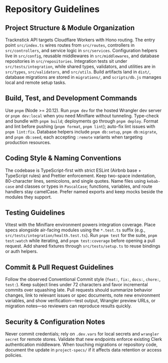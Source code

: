 # Repository Guidelines

## Project Structure & Module Organization
Tracknstick API targets Cloudflare Workers with Hono routing. The entry point `src/index.ts` wires routes from `src/routes`, controllers in `src/controllers`, and service logic in `src/services`. Configuration helpers live in `src/config`, reusable middlewares in `src/middlewares`, and database repositories in `src/repositories`. Integration tests sit under `src/tests/integration`, while shared types, validators, and utilities are in `src/types`, `src/validators`, and `src/utils`. Build artifacts land in `dist/`, database migrations are stored in `migrations/`, and `scripts/db.js` manages local and remote setup tasks.

## Build, Test, and Development Commands
Use `pnpm` (Node >= 20.12). Run `pnpm dev` for the hosted Wrangler dev server or `pnpm dev:local` when you need Miniflare without tunneling. Type-check and bundle with `pnpm build`; deployments go through `pnpm deploy`. Format and lint before pushing (`pnpm format`, `pnpm lint`); auto-fix lint issues with `pnpm lint:fix`. Database helpers include `pnpm db:setup`, `pnpm db:migrate`, and `pnpm db:seed`, each accepting `:remote` variants when targeting production resources.

## Coding Style & Naming Conventions
The codebase is TypeScript-first with strict ESLint (Airbnb base + TypeScript rules) and Prettier enforcement. Keep two-space indentation, 80-character lines, semicolons, and single quotes. Name files using `kebab-case` and classes or types in `PascalCase`; functions, variables, and route handlers stay camelCase. Prefer named exports and keep mocks beside the modules they support.

## Testing Guidelines
Vitest with the Miniflare environment powers integration coverage. Place specs alongside air-facing modules using the `*.test.ts` suffix (e.g., `src/tests/integration/health.test.ts`). Run `pnpm test` for the suite, `pnpm test:watch` while iterating, and `pnpm test:coverage` before opening a pull request. Add shared fixtures through `src/tests/setup.ts` to reuse bindings or auth helpers.

## Commit & Pull Request Guidelines
Follow the observed Conventional Commit style (`feat:`, `fix:`, `docs:`, `chore:`, `test:`). Keep subject lines under 72 characters and favor incremental commits over squashing late. Pull requests should summarize behavior changes, link to relevant issues or spec documents, note new environment variables, and show verification—test output, Wrangler preview URLs, or migration notes—so reviewers can reproduce results quickly.

## Security & Configuration Notes
Never commit credentials; rely on `.dev.vars` for local secrets and `wrangler secret` for remote stores. Validate that new endpoints enforce existing Clerk authentication middleware. When touching migrations or repository code, document the update in `project-specs/` if it affects data retention or access policies.

